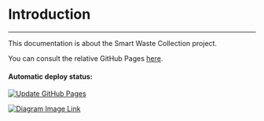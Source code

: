 # Introduction

----

This documentation is about the Smart Waste Collection project.

You can consult the relative GitHub Pages [here](https://smartwastecollection.github.io/documentation/index.html).

#### Automatic deploy status:
[![Update GitHub Pages](https://github.com/smartwastecollection/documentation/actions/workflows/gh-pages.yml/badge.svg?branch=main)](https://github.com/smartwastecollection/documentation/actions/workflows/gh-pages.yml)

[![Diagram Image Link](https://tinyurl.com/y8t34qzm)](https://tinyurl.com/y8t34qzm)<!--![Diagram Image Link](./domain-analysis/app-use-case.puml)-->
